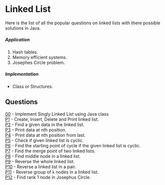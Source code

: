 # Linked List
Here is the list of all the popular questions on linked lists with there possible solutions in Java.
##### Application
1. Hash tables.
2. Memory efficient systems.
3. Josephes Circle problem.
##### Implementation
* Class or Structures.  

## Questions
[00](https://github.com/Lakshitnagar/DS-ALGO/blob/master/ds/linkedlist/LinkedList.java) - Implement Singly Linked List using Java class\
[P1](https://github.com/Lakshitnagar/DS-ALGO/tree/master/ds/linkedlist/p1) - Create, Insert, Delete and Print linked list.\
[P2](https://github.com/Lakshitnagar/DS-ALGO/tree/master/ds/linkedlist/p2) - Find a given data in the linked list.\
[P3](https://github.com/Lakshitnagar/DS-ALGO/tree/master/ds/linkedlist/p3) - Print data at nth position.\
[P4](https://github.com/Lakshitnagar/DS-ALGO/tree/master/ds/linkedlist/p4) - Print data at nth position from last.\
[P5](https://github.com/Lakshitnagar/DS-ALGO/tree/master/ds/linkedlist/p5) - Check if given linked list is cyclic.\
[P6](https://github.com/Lakshitnagar/DS-ALGO/tree/master/ds/linkedlist/p6) - Find the starting point of cycle if the given linked list is cyclic.\
[P7](https://github.com/Lakshitnagar/DS-ALGO/tree/master/ds/linkedlist/p7) - Find the merge point of two linked lists.\
[P8](https://github.com/Lakshitnagar/DS-ALGO/tree/master/ds/linkedlist/p8) - Find middle node in a linked list.\
[P9](https://github.com/Lakshitnagar/DS-ALGO/tree/master/ds/linkedlist/p9) - Reverse the whole linked list.\
[P10](https://github.com/Lakshitnagar/DS-ALGO/tree/master/ds/linkedlist/p10) - Reverse a linked list in a pair.\
[P11](https://github.com/Lakshitnagar/DS-ALGO/tree/master/ds/linkedlist/p11) - Reverse group of `k` nodes in a linked list.\
[P12](https://github.com/Lakshitnagar/DS-ALGO/tree/master/ds/linkedlist/p12) - Find rank 1 node in Josephus Circle.
